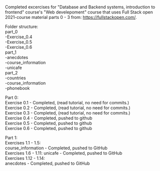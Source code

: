 Completed excercises for "Database and Backend systems, introduction to frontend" course's "Web develepoment" course that uses Full Stack open 2021-course material parts 0 - 3 from: https://fullstackopen.com/.  

Folder structure:  
part_0  
-Exercise_0.4  
-Exercise_0.5  
-Exercise_0.6  
part_1  
-anecdotes  
-course_information  
-unicafe  
part_2  
-countries  
-course_information  
-phonebook  
  

Part 0:  
Exercise 0.1 - Completed, (read tutorial, no need for commits.)  
Exercise 0.2 - Completed, (read tutorial, no need for commits.)  
Exercise 0.3 - Completed, (read tutorial, no need for commits.)  
Exercise 0.4 - Completed, pushed to github  
Exercise 0.5 - Completed, pushed to github  
Exercise 0.6 - Completed, pushed to github  

  
Part 1:  
Exercises 1.1  - 1.5:  
	course_information 	- Completed, pushed to GitHub  
Exercises 1.6  - 1.11: 
	unicafe 		- Completed, pushed to GitHub  
Exercises 1.12 - 1.14:  
	anecdotes 	 	- Completed, pushed to GitHub  


